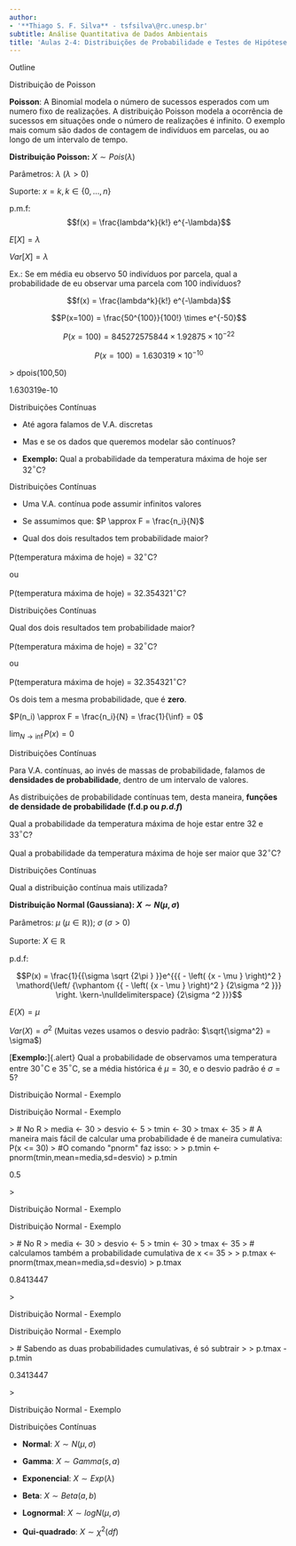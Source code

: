 ```yaml
---
author:
- '**Thiago S. F. Silva** - tsfsilva\@rc.unesp.br'
subtitle: Análise Quantitativa de Dados Ambientais
title: 'Aulas 2-4: Distribuições de Probabilidade e Testes de Hipótese'
---
```


Outline

Distribuição de Poisson

**Poisson**: A Binomial modela o número de sucessos esperados com um
numero fixo de realizações. A distribuição Poisson modela a ocorrência
de sucessos em situações onde o número de realizações é infinito. O
exemplo mais comum são dados de contagem de indivíduos em parcelas, ou
ao longo de um intervalo de tempo.

**Distribuição Poisson:** $X \sim Pois(\lambda)$

Parâmetros: $\lambda$ ($\lambda > 0$)

Suporte: $x = k, k \in \left\{0,\ldots,n\right\}$

p.m.f: $$f(x) = \frac{lambda^k}{k!} e^{-\lambda}$$

$E[X] = \lambda$

$Var[X] = \lambda$

Ex.: Se em média eu observo 50 indivíduos por parcela, qual a
probabilidade de eu observar uma parcela com 100 indivíduos?

$$f(x) = \frac{lambda^k}{k!} e^{-\lambda}$$

$$P(x=100) = \frac{50^{100}}{100!} \times e^{-50}$$

$$P(x=100) = 845272575844 \times  1.92875 \times 10^{-22}$$

$$P(x=100) = 1.630319 \times 10^{-10}$$

\> dpois(100,50)

1.630319e-10

Distribuições Contínuas

-   Até agora falamos de V.A. discretas

-   Mas e se os dados que queremos modelar são contínuos?

-   **Exemplo:** Qual a probabilidade da temperatura máxima de hoje ser
    32$^\circ$C?

Distribuições Contínuas

-   Uma V.A. contínua pode assumir infinitos valores

-   Se assumimos que: $P \approx F = \frac{n_i}{N}$

-   Qual dos dois resultados tem probabilidade maior?

P(temperatura máxima de hoje) = 32$^\circ$C?

ou

P(temperatura máxima de hoje) = 32.354321$^\circ$C?

Distribuições Contínuas

Qual dos dois resultados tem probabilidade maior?

P(temperatura máxima de hoje) = 32$^\circ$C?

ou

P(temperatura máxima de hoje) = 32.354321$^\circ$C?

Os dois tem a mesma probabilidade, que é **zero**.

$P(n_i) \approx F = \frac{n_i}{N} = \frac{1}{\inf} = 0$

$\lim_{N \to \inf} P(x) = 0$

Distribuições Contínuas

Para V.A. contínuas, ao invés de massas de probabilidade, falamos de
**densidades de probabilidade**, dentro de um intervalo de valores.

As distribuições de probabilidade contínuas tem, desta maneira,
**funções de densidade de probabilidade (f.d.p ou *p.d.f*)**

Qual a probabilidade da temperatura máxima de hoje estar entre 32 e
33$^\circ$C?

Qual a probabilidade da temperatura máxima de hoje ser maior que
32$^\circ$C?

Distribuições Contínuas

Qual a distribuição contínua mais utilizada?

**Distribuição Normal (Gaussiana): $X \sim N(\mu,\sigma)$**

Parâmetros: $\mu$ ($\mu \in \mathbb{R})$); $\sigma$ ($\sigma > 0$)

Suporte: $X \in \mathbb{R}$

p.d.f:

$$P(x) = \frac{1}{{\sigma \sqrt {2\pi } }}e^{{{ - \left( {x - \mu } \right)^2 } \mathord{\left/ {\vphantom {{ - \left( {x - \mu } \right)^2 } {2\sigma ^2 }}} \right. \kern-\nulldelimiterspace} {2\sigma ^2 }}}$$

$E(X) = \mu$

$Var(X) = \sigma^2$ (Muitas vezes usamos o desvio padrão:
$\sqrt{\sigma^2} = \sigma$)

[**Exemplo:**]{.alert} Qual a probabilidade de observamos uma
temperatura entre 30$^\circ$C e 35$^\circ$C, se a média histórica é
$\mu = 30$, e o desvio padrão é $\sigma = 5$?

Distribuição Normal - Exemplo

Distribuição Normal - Exemplo

\> \# No R \> media \<- 30 \> desvio \<- 5 \> tmin \<- 30 \> tmax \<- 35
\> \# A maneira mais fácil de calcular uma probabilidade é de maneira
cumulativa: P(x \<= 30) \> \#O comando \"pnorm\" faz isso: \> \> p.tmin
\<- pnorm(tmin,mean=media,sd=desvio) \> p.tmin

0.5

\>

Distribuição Normal - Exemplo

Distribuição Normal - Exemplo

\> \# No R \> media \<- 30 \> desvio \<- 5 \> tmin \<- 30 \> tmax \<- 35
\> \# calculamos também a probabilidade cumulativa de x \<= 35 \> \>
p.tmax \<- pnorm(tmax,mean=media,sd=desvio) \> p.tmax

0.8413447

\>

Distribuição Normal - Exemplo

Distribuição Normal - Exemplo

\> \# Sabendo as duas probabilidades cumulativas, é só subtrair \> \>
p.tmax - p.tmin

0.3413447

\>

Distribuição Normal - Exemplo

Distribuições Contínuas

-   **Normal**: $X \sim N(\mu,\sigma)$

-   **Gamma**: $X \sim Gamma(s,a$)

-   **Exponencial**: $X \sim Exp(\lambda)$

-   **Beta**: $X \sim Beta(a,b)$

-   **Lognormal**: $X \sim logN(\mu,\sigma)$

-   **Qui-quadrado**: $X \sim \chi^2(df)$
